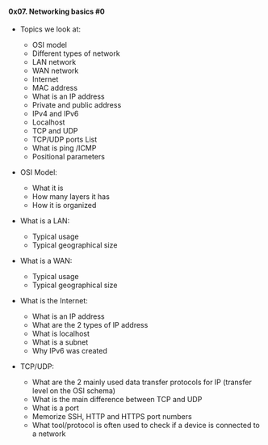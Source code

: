 #### 0x07. Networking basics #0

- Topics we look at:

    - OSI model
    - Different types of network
    - LAN network
    - WAN network
    - Internet
    - MAC address
    - What is an IP address
    - Private and public address
    - IPv4 and IPv6
    - Localhost
    - TCP and UDP
    - TCP/UDP ports List
    - What is ping /ICMP
    - Positional parameters

- OSI Model:

    - What it is
    - How many layers it has
    - How it is organized

- What is a LAN:

    - Typical usage
    - Typical geographical size

- What is a WAN:

    - Typical usage
    - Typical geographical size

- What is the Internet:

    - What is an IP address
    - What are the 2 types of IP address
    - What is localhost
    - What is a subnet
    - Why IPv6 was created

- TCP/UDP:

    - What are the 2 mainly used data transfer protocols for IP (transfer level on the OSI schema)
    - What is the main difference between TCP and UDP
    - What is a port
    - Memorize SSH, HTTP and HTTPS port numbers
    - What tool/protocol is often used to check if a device is connected to a network

